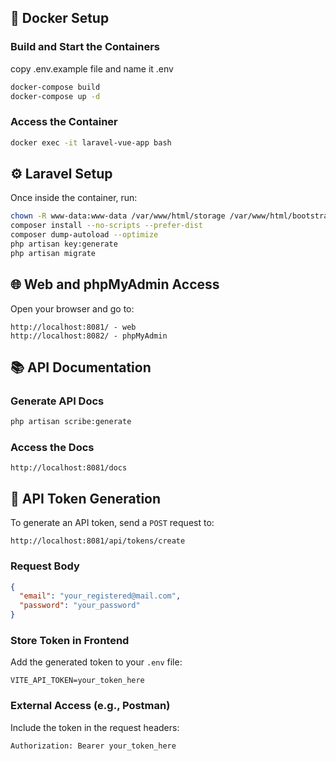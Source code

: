 ## 🚀 Docker Setup

### Build and Start the Containers

copy .env.example file and name it .env

```bash
docker-compose build
docker-compose up -d
```

### Access the Container

```bash
docker exec -it laravel-vue-app bash
```

## ⚙️ Laravel Setup

Once inside the container, run:

```bash
chown -R www-data:www-data /var/www/html/storage /var/www/html/bootstrap/cache
composer install --no-scripts --prefer-dist
composer dump-autoload --optimize
php artisan key:generate
php artisan migrate
```

## 🌐 Web and phpMyAdmin Access

Open your browser and go to:

```
http://localhost:8081/ - web
http://localhost:8082/ - phpMyAdmin
```

## 📚 API Documentation

### Generate API Docs

```bash
php artisan scribe:generate
```

### Access the Docs

```
http://localhost:8081/docs
```

## 🔐 API Token Generation

To generate an API token, send a `POST` request to:

```
http://localhost:8081/api/tokens/create
```

### Request Body

```json
{
  "email": "your_registered@mail.com",
  "password": "your_password"
}
```

### Store Token in Frontend

Add the generated token to your `.env` file:

```env
VITE_API_TOKEN=your_token_here
```

### External Access (e.g., Postman)

Include the token in the request headers:

```
Authorization: Bearer your_token_here
```
